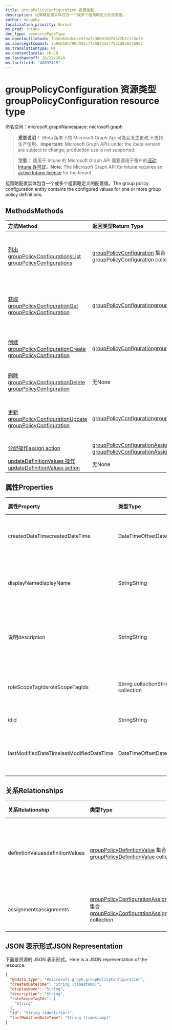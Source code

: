 ```yaml
---
title: groupPolicyConfiguration 资源类型
description: 组策略配置实体包含一个或多个组策略定义的配置值。
author: dougeby
localization_priority: Normal
ms.prod: intune
doc_type: resourcePageType
ms.openlocfilehash: fb3ea6abdceae5f3af2300810d7d822b2c2c5e39
ms.sourcegitcommit: 3b9eb50b790d952c7f350433ef7531d5e6d4b963
ms.translationtype: MT
ms.contentlocale: zh-CN
ms.lasthandoff: 10/22/2020
ms.locfileid: "48697425"
---
```

# <a name="grouppolicyconfiguration-resource-type"></a><span data-ttu-id="6ba58-103">groupPolicyConfiguration 资源类型</span><span class="sxs-lookup"><span data-stu-id="6ba58-103">groupPolicyConfiguration resource type</span></span>

<span data-ttu-id="6ba58-104">命名空间：microsoft.graph</span><span class="sxs-lookup"><span data-stu-id="6ba58-104">Namespace: microsoft.graph</span></span>

> <span data-ttu-id="6ba58-105">**重要说明：** /Beta 版本下的 Microsoft Graph Api 可能会发生更改;不支持生产使用。</span><span class="sxs-lookup"><span data-stu-id="6ba58-105">**Important:** Microsoft Graph APIs under the /beta version are subject to change; production use is not supported.</span></span>

> <span data-ttu-id="6ba58-106">**注意：** 适用于 Intune 的 Microsoft Graph API 需要适用于租户的[活动 Intune 许可证](https://go.microsoft.com/fwlink/?linkid=839381)。</span><span class="sxs-lookup"><span data-stu-id="6ba58-106">**Note:** The Microsoft Graph API for Intune requires an [active Intune license](https://go.microsoft.com/fwlink/?linkid=839381) for the tenant.</span></span>

<span data-ttu-id="6ba58-107">组策略配置实体包含一个或多个组策略定义的配置值。</span><span class="sxs-lookup"><span data-stu-id="6ba58-107">The group policy configuration entity contains the configured values for one or more group policy definitions.</span></span>

## <a name="methods"></a><span data-ttu-id="6ba58-108">Methods</span><span class="sxs-lookup"><span data-stu-id="6ba58-108">Methods</span></span>
|<span data-ttu-id="6ba58-109">方法</span><span class="sxs-lookup"><span data-stu-id="6ba58-109">Method</span></span>|<span data-ttu-id="6ba58-110">返回类型</span><span class="sxs-lookup"><span data-stu-id="6ba58-110">Return Type</span></span>|<span data-ttu-id="6ba58-111">说明</span><span class="sxs-lookup"><span data-stu-id="6ba58-111">Description</span></span>|
|:---|:---|:---|
|[<span data-ttu-id="6ba58-112">列出 groupPolicyConfigurations</span><span class="sxs-lookup"><span data-stu-id="6ba58-112">List groupPolicyConfigurations</span></span>](../api/intune-grouppolicy-grouppolicyconfiguration-list.md)|<span data-ttu-id="6ba58-113">[groupPolicyConfiguration](../resources/intune-grouppolicy-grouppolicyconfiguration.md) 集合</span><span class="sxs-lookup"><span data-stu-id="6ba58-113">[groupPolicyConfiguration](../resources/intune-grouppolicy-grouppolicyconfiguration.md) collection</span></span>|<span data-ttu-id="6ba58-114">列出 [groupPolicyConfiguration](../resources/intune-grouppolicy-grouppolicyconfiguration.md) 对象的属性和关系。</span><span class="sxs-lookup"><span data-stu-id="6ba58-114">List properties and relationships of the [groupPolicyConfiguration](../resources/intune-grouppolicy-grouppolicyconfiguration.md) objects.</span></span>|
|[<span data-ttu-id="6ba58-115">获取 groupPolicyConfiguration</span><span class="sxs-lookup"><span data-stu-id="6ba58-115">Get groupPolicyConfiguration</span></span>](../api/intune-grouppolicy-grouppolicyconfiguration-get.md)|[<span data-ttu-id="6ba58-116">groupPolicyConfiguration</span><span class="sxs-lookup"><span data-stu-id="6ba58-116">groupPolicyConfiguration</span></span>](../resources/intune-grouppolicy-grouppolicyconfiguration.md)|<span data-ttu-id="6ba58-117">读取 [groupPolicyConfiguration](../resources/intune-grouppolicy-grouppolicyconfiguration.md) 对象的属性和关系。</span><span class="sxs-lookup"><span data-stu-id="6ba58-117">Read properties and relationships of the [groupPolicyConfiguration](../resources/intune-grouppolicy-grouppolicyconfiguration.md) object.</span></span>|
|[<span data-ttu-id="6ba58-118">创建 groupPolicyConfiguration</span><span class="sxs-lookup"><span data-stu-id="6ba58-118">Create groupPolicyConfiguration</span></span>](../api/intune-grouppolicy-grouppolicyconfiguration-create.md)|[<span data-ttu-id="6ba58-119">groupPolicyConfiguration</span><span class="sxs-lookup"><span data-stu-id="6ba58-119">groupPolicyConfiguration</span></span>](../resources/intune-grouppolicy-grouppolicyconfiguration.md)|<span data-ttu-id="6ba58-120">创建新的 [groupPolicyConfiguration](../resources/intune-grouppolicy-grouppolicyconfiguration.md) 对象。</span><span class="sxs-lookup"><span data-stu-id="6ba58-120">Create a new [groupPolicyConfiguration](../resources/intune-grouppolicy-grouppolicyconfiguration.md) object.</span></span>|
|[<span data-ttu-id="6ba58-121">删除 groupPolicyConfiguration</span><span class="sxs-lookup"><span data-stu-id="6ba58-121">Delete groupPolicyConfiguration</span></span>](../api/intune-grouppolicy-grouppolicyconfiguration-delete.md)|<span data-ttu-id="6ba58-122">无</span><span class="sxs-lookup"><span data-stu-id="6ba58-122">None</span></span>|<span data-ttu-id="6ba58-123">删除 [groupPolicyConfiguration](../resources/intune-grouppolicy-grouppolicyconfiguration.md)。</span><span class="sxs-lookup"><span data-stu-id="6ba58-123">Deletes a [groupPolicyConfiguration](../resources/intune-grouppolicy-grouppolicyconfiguration.md).</span></span>|
|[<span data-ttu-id="6ba58-124">更新 groupPolicyConfiguration</span><span class="sxs-lookup"><span data-stu-id="6ba58-124">Update groupPolicyConfiguration</span></span>](../api/intune-grouppolicy-grouppolicyconfiguration-update.md)|[<span data-ttu-id="6ba58-125">groupPolicyConfiguration</span><span class="sxs-lookup"><span data-stu-id="6ba58-125">groupPolicyConfiguration</span></span>](../resources/intune-grouppolicy-grouppolicyconfiguration.md)|<span data-ttu-id="6ba58-126">更新 [groupPolicyConfiguration](../resources/intune-grouppolicy-grouppolicyconfiguration.md) 对象的属性。</span><span class="sxs-lookup"><span data-stu-id="6ba58-126">Update the properties of a [groupPolicyConfiguration](../resources/intune-grouppolicy-grouppolicyconfiguration.md) object.</span></span>|
|[<span data-ttu-id="6ba58-127">分配操作</span><span class="sxs-lookup"><span data-stu-id="6ba58-127">assign action</span></span>](../api/intune-grouppolicy-grouppolicyconfiguration-assign.md)|<span data-ttu-id="6ba58-128">[groupPolicyConfigurationAssignment](../resources/intune-grouppolicy-grouppolicyconfigurationassignment.md) 集合</span><span class="sxs-lookup"><span data-stu-id="6ba58-128">[groupPolicyConfigurationAssignment](../resources/intune-grouppolicy-grouppolicyconfigurationassignment.md) collection</span></span>|<span data-ttu-id="6ba58-129">尚未记录</span><span class="sxs-lookup"><span data-stu-id="6ba58-129">Not yet documented</span></span>|
|[<span data-ttu-id="6ba58-130">updateDefinitionValues 操作</span><span class="sxs-lookup"><span data-stu-id="6ba58-130">updateDefinitionValues action</span></span>](../api/intune-grouppolicy-grouppolicyconfiguration-updatedefinitionvalues.md)|<span data-ttu-id="6ba58-131">无</span><span class="sxs-lookup"><span data-stu-id="6ba58-131">None</span></span>|<span data-ttu-id="6ba58-132">尚未记录</span><span class="sxs-lookup"><span data-stu-id="6ba58-132">Not yet documented</span></span>|

## <a name="properties"></a><span data-ttu-id="6ba58-133">属性</span><span class="sxs-lookup"><span data-stu-id="6ba58-133">Properties</span></span>
|<span data-ttu-id="6ba58-134">属性</span><span class="sxs-lookup"><span data-stu-id="6ba58-134">Property</span></span>|<span data-ttu-id="6ba58-135">类型</span><span class="sxs-lookup"><span data-stu-id="6ba58-135">Type</span></span>|<span data-ttu-id="6ba58-136">说明</span><span class="sxs-lookup"><span data-stu-id="6ba58-136">Description</span></span>|
|:---|:---|:---|
|<span data-ttu-id="6ba58-137">createdDateTime</span><span class="sxs-lookup"><span data-stu-id="6ba58-137">createdDateTime</span></span>|<span data-ttu-id="6ba58-138">DateTimeOffset</span><span class="sxs-lookup"><span data-stu-id="6ba58-138">DateTimeOffset</span></span>|<span data-ttu-id="6ba58-139">对象的创建日期和时间。</span><span class="sxs-lookup"><span data-stu-id="6ba58-139">The date and time the object was created.</span></span>|
|<span data-ttu-id="6ba58-140">displayName</span><span class="sxs-lookup"><span data-stu-id="6ba58-140">displayName</span></span>|<span data-ttu-id="6ba58-141">String</span><span class="sxs-lookup"><span data-stu-id="6ba58-141">String</span></span>|<span data-ttu-id="6ba58-142">用户提供的资源对象的名称。</span><span class="sxs-lookup"><span data-stu-id="6ba58-142">User provided name for the resource object.</span></span>|
|<span data-ttu-id="6ba58-143">说明</span><span class="sxs-lookup"><span data-stu-id="6ba58-143">description</span></span>|<span data-ttu-id="6ba58-144">String</span><span class="sxs-lookup"><span data-stu-id="6ba58-144">String</span></span>|<span data-ttu-id="6ba58-145">用户提供的资源对象的说明。</span><span class="sxs-lookup"><span data-stu-id="6ba58-145">User provided description for the resource object.</span></span>|
|<span data-ttu-id="6ba58-146">roleScopeTagIds</span><span class="sxs-lookup"><span data-stu-id="6ba58-146">roleScopeTagIds</span></span>|<span data-ttu-id="6ba58-147">String collection</span><span class="sxs-lookup"><span data-stu-id="6ba58-147">String collection</span></span>|<span data-ttu-id="6ba58-148">配置的作用域标记列表。</span><span class="sxs-lookup"><span data-stu-id="6ba58-148">The list of scope tags for the configuration.</span></span>|
|<span data-ttu-id="6ba58-149">id</span><span class="sxs-lookup"><span data-stu-id="6ba58-149">id</span></span>|<span data-ttu-id="6ba58-150">String</span><span class="sxs-lookup"><span data-stu-id="6ba58-150">String</span></span>|<span data-ttu-id="6ba58-151">实体的键。</span><span class="sxs-lookup"><span data-stu-id="6ba58-151">Key of the entity.</span></span>|
|<span data-ttu-id="6ba58-152">lastModifiedDateTime</span><span class="sxs-lookup"><span data-stu-id="6ba58-152">lastModifiedDateTime</span></span>|<span data-ttu-id="6ba58-153">DateTimeOffset</span><span class="sxs-lookup"><span data-stu-id="6ba58-153">DateTimeOffset</span></span>|<span data-ttu-id="6ba58-154">上次修改实体的日期和时间。</span><span class="sxs-lookup"><span data-stu-id="6ba58-154">The date and time the entity was last modified.</span></span>|

## <a name="relationships"></a><span data-ttu-id="6ba58-155">关系</span><span class="sxs-lookup"><span data-stu-id="6ba58-155">Relationships</span></span>
|<span data-ttu-id="6ba58-156">关系</span><span class="sxs-lookup"><span data-stu-id="6ba58-156">Relationship</span></span>|<span data-ttu-id="6ba58-157">类型</span><span class="sxs-lookup"><span data-stu-id="6ba58-157">Type</span></span>|<span data-ttu-id="6ba58-158">说明</span><span class="sxs-lookup"><span data-stu-id="6ba58-158">Description</span></span>|
|:---|:---|:---|
|<span data-ttu-id="6ba58-159">definitionValues</span><span class="sxs-lookup"><span data-stu-id="6ba58-159">definitionValues</span></span>|<span data-ttu-id="6ba58-160">[groupPolicyDefinitionValue](../resources/intune-grouppolicy-grouppolicydefinitionvalue.md) 集合</span><span class="sxs-lookup"><span data-stu-id="6ba58-160">[groupPolicyDefinitionValue](../resources/intune-grouppolicy-grouppolicydefinitionvalue.md) collection</span></span>|<span data-ttu-id="6ba58-161">配置的启用或禁用组策略定义值的列表。</span><span class="sxs-lookup"><span data-stu-id="6ba58-161">The list of enabled or disabled group policy definition values for the configuration.</span></span>|
|<span data-ttu-id="6ba58-162">assignments</span><span class="sxs-lookup"><span data-stu-id="6ba58-162">assignments</span></span>|<span data-ttu-id="6ba58-163">[groupPolicyConfigurationAssignment](../resources/intune-grouppolicy-grouppolicyconfigurationassignment.md) 集合</span><span class="sxs-lookup"><span data-stu-id="6ba58-163">[groupPolicyConfigurationAssignment](../resources/intune-grouppolicy-grouppolicyconfigurationassignment.md) collection</span></span>|<span data-ttu-id="6ba58-164">配置的组分配的列表。</span><span class="sxs-lookup"><span data-stu-id="6ba58-164">The list of group assignments for the configuration.</span></span>|

## <a name="json-representation"></a><span data-ttu-id="6ba58-165">JSON 表示形式</span><span class="sxs-lookup"><span data-stu-id="6ba58-165">JSON Representation</span></span>
<span data-ttu-id="6ba58-166">下面是资源的 JSON 表示形式。</span><span class="sxs-lookup"><span data-stu-id="6ba58-166">Here is a JSON representation of the resource.</span></span>
<!-- {
  "blockType": "resource",
  "keyProperty": "id",
  "@odata.type": "microsoft.graph.groupPolicyConfiguration"
}
-->
``` json
{
  "@odata.type": "#microsoft.graph.groupPolicyConfiguration",
  "createdDateTime": "String (timestamp)",
  "displayName": "String",
  "description": "String",
  "roleScopeTagIds": [
    "String"
  ],
  "id": "String (identifier)",
  "lastModifiedDateTime": "String (timestamp)"
}
```





